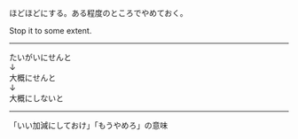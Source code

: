 ほどほどにする。ある程度のところでやめておく。  
  
Stop it to some extent.

---

たいがいにせんと  
↓  
大概にせんと  
↓  
大概にしないと

---

「いい加減にしておけ」「もうやめろ」の意味
